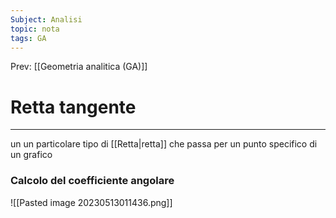 ```yaml
---
Subject: Analisi
topic: nota
tags: GA
---
```


Prev: [[Geometria analitica (GA)]]

# Retta tangente
---
un un particolare tipo di [[Retta|retta]] che passa per un punto specifico di un grafico 


### Calcolo del coefficiente angolare
![[Pasted image 20230513011436.png]]